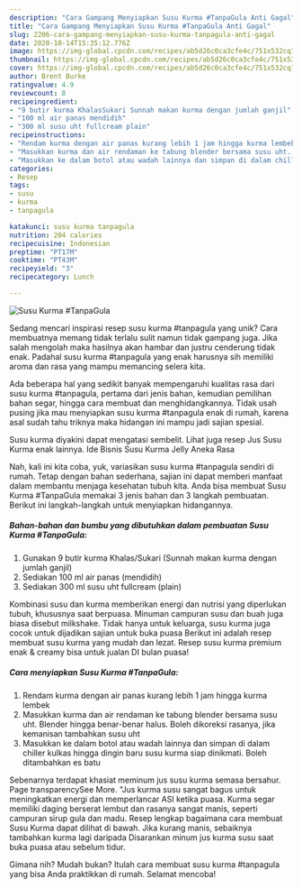 ```yaml
---
description: "Cara Gampang Menyiapkan Susu Kurma #TanpaGula Anti Gagal"
title: "Cara Gampang Menyiapkan Susu Kurma #TanpaGula Anti Gagal"
slug: 2206-cara-gampang-menyiapkan-susu-kurma-tanpagula-anti-gagal
date: 2020-10-14T15:35:12.776Z
image: https://img-global.cpcdn.com/recipes/ab5d26c0ca3cfe4c/751x532cq70/susu-kurma-tanpagula-foto-resep-utama.jpg
thumbnail: https://img-global.cpcdn.com/recipes/ab5d26c0ca3cfe4c/751x532cq70/susu-kurma-tanpagula-foto-resep-utama.jpg
cover: https://img-global.cpcdn.com/recipes/ab5d26c0ca3cfe4c/751x532cq70/susu-kurma-tanpagula-foto-resep-utama.jpg
author: Brent Burke
ratingvalue: 4.9
reviewcount: 8
recipeingredient:
- "9 butir kurma KhalasSukari Sunnah makan kurma dengan jumlah ganjil"
- "100 ml air panas mendidih"
- "300 ml susu uht fullcream plain"
recipeinstructions:
- "Rendam kurma dengan air panas kurang lebih 1 jam hingga kurma lembek"
- "Masukkan kurma dan air rendaman ke tabung blender bersama susu uht. Blender hingga benar-benar halus. Boleh dikoreksi rasanya, jika kemanisan tambahkan susu uht"
- "Masukkan ke dalam botol atau wadah lainnya dan simpan di dalam chiller kulkas hingga dingin baru susu kurma siap dinikmati. Boleh ditambahkan es batu"
categories:
- Resep
tags:
- susu
- kurma
- tanpagula

katakunci: susu kurma tanpagula 
nutrition: 204 calories
recipecuisine: Indonesian
preptime: "PT17M"
cooktime: "PT43M"
recipeyield: "3"
recipecategory: Lunch

---
```



![Susu Kurma #TanpaGula](https://img-global.cpcdn.com/recipes/ab5d26c0ca3cfe4c/751x532cq70/susu-kurma-tanpagula-foto-resep-utama.jpg)

Sedang mencari inspirasi resep susu kurma #tanpagula yang unik? Cara membuatnya memang tidak terlalu sulit namun tidak gampang juga. Jika salah mengolah maka hasilnya akan hambar dan justru cenderung tidak enak. Padahal susu kurma #tanpagula yang enak harusnya sih memiliki aroma dan rasa yang mampu memancing selera kita.

Ada beberapa hal yang sedikit banyak mempengaruhi kualitas rasa dari susu kurma #tanpagula, pertama dari jenis bahan, kemudian pemilihan bahan segar, hingga cara membuat dan menghidangkannya. Tidak usah pusing jika mau menyiapkan susu kurma #tanpagula enak di rumah, karena asal sudah tahu triknya maka hidangan ini mampu jadi sajian spesial.

Susu kurma diyakini dapat mengatasi sembelit. Lihat juga resep Jus Susu Kurma enak lainnya. Ide Bisnis Susu Kurma Jelly Aneka Rasa


Nah, kali ini kita coba, yuk, variasikan susu kurma #tanpagula sendiri di rumah. Tetap dengan bahan sederhana, sajian ini dapat memberi manfaat dalam membantu menjaga kesehatan tubuh kita. Anda bisa membuat Susu Kurma #TanpaGula memakai 3 jenis bahan dan 3 langkah pembuatan. Berikut ini langkah-langkah untuk menyiapkan hidangannya.

<!--inarticleads1-->

##### Bahan-bahan dan bumbu yang dibutuhkan dalam pembuatan Susu Kurma #TanpaGula:

1. Gunakan 9 butir kurma Khalas/Sukari (Sunnah makan kurma dengan jumlah ganjil)
1. Sediakan 100 ml air panas (mendidih)
1. Sediakan 300 ml susu uht fullcream (plain)


Kombinasi susu dan kurma memberikan energi dan nutrisi yang diperlukan tubuh, khususnya saat berpuasa. Minuman campuran susu dan buah juga biasa disebut milkshake. Tidak hanya untuk keluarga, susu kurma juga cocok untuk dijadikan sajian untuk buka puasa Berikut ini adalah resep membuat susu kurma yang mudah dan lezat. Resep susu kurma premium enak &amp; creamy bisa untuk jualan DI bulan puasa! 

<!--inarticleads2-->

##### Cara menyiapkan Susu Kurma #TanpaGula:

1. Rendam kurma dengan air panas kurang lebih 1 jam hingga kurma lembek
1. Masukkan kurma dan air rendaman ke tabung blender bersama susu uht. Blender hingga benar-benar halus. Boleh dikoreksi rasanya, jika kemanisan tambahkan susu uht
1. Masukkan ke dalam botol atau wadah lainnya dan simpan di dalam chiller kulkas hingga dingin baru susu kurma siap dinikmati. Boleh ditambahkan es batu


Sebenarnya terdapat khasiat meminum jus susu kurma semasa bersahur. Page transparencySee More. &#34;Jus kurma susu sangat bagus untuk meningkatkan energi dan memperlancar ASI ketika puasa. Kurma segar memiliki daging berserat lembut dan rasanya sangat manis, seperti campuran sirup gula dan madu. Resep lengkap bagaimana cara membuat Susu Kurma dapat dilihat di bawah. Jika kurang manis, sebaiknya tambahkan kurma lagi daripada Disarankan minum jus kurma susu saat buka puasa atau sebelum tidur. 

Gimana nih? Mudah bukan? Itulah cara membuat susu kurma #tanpagula yang bisa Anda praktikkan di rumah. Selamat mencoba!

